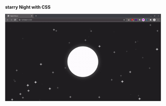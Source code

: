 **starry Night with CSS**

![starry Night](https://github.com/ssshojaei/starry-Night/blob/main/demo/demo.gif?raw=true  "starry Night")
